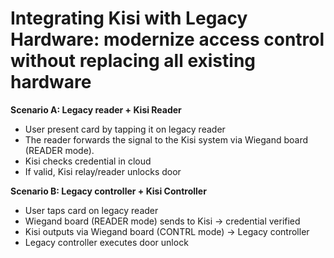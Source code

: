 # Integrating Kisi with Legacy Hardware: modernize access control without replacing all existing hardware  
 

**Scenario A: Legacy reader + Kisi Reader**

- User present card by tapping it on legacy reader
- The reader forwards the signal to the Kisi system via Wiegand board (READER mode).
- Kisi checks credential in cloud
- If valid, Kisi relay/reader unlocks door

**Scenario B: Legacy controller + Kisi Controller**

- User taps card on legacy reader
- Wiegand board (READER mode) sends to Kisi → credential verified
- Kisi outputs via Wiegand board (CONTRL mode) → Legacy controller
- Legacy controller executes door unlock